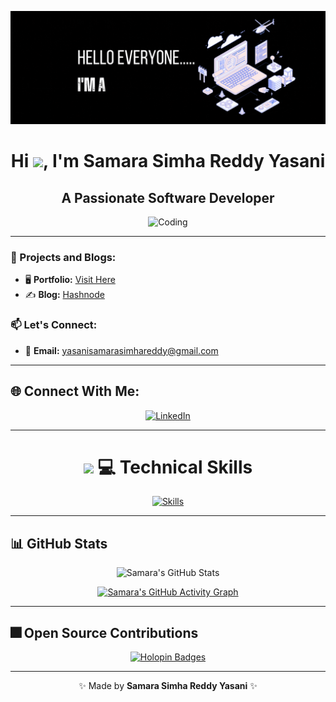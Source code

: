 ![MasterHead](https://github.com/samara6855/samara6855/blob/main/GithubGif.gif)

<h1 align="center">Hi <img src="https://media.giphy.com/media/hvRJCLFzcasrR4ia7z/giphy.gif" width="30px"/>, I'm Samara Simha Reddy Yasani</h1>
<h2 align="center">A Passionate Software Developer</h2>

<p align="center">
  <img src="https://media2.giphy.com/media/qgQUggAC3Pfv687qPC/giphy.gif" alt="Coding" width="400"/>
</p>

---

### 🔭 Projects and Blogs:
- 🖥️ **Portfolio:** [Visit Here](https://yssr.netlify.app/)
- ✍️ **Blog:** [Hashnode](https://yssr.hashnode.dev/)

### 📫 Let's Connect:
- 📧 **Email:** yasanisamarasimhareddy@gmail.com

---

## 🌐 Connect With Me:
<p align="center">
  <a href="https://linkedin.com/in/yasani-samara-simha-reddy" target="_blank"><img src="https://img.shields.io/badge/LinkedIn-%230077B5.svg?style=for-the-badge&logo=linkedin&logoColor=white" alt="LinkedIn"/></a>
</p>

---

<h1 align="center"><img src="https://media2.giphy.com/media/QssGEmpkyEOhBCb7e1/giphy.gif?cid=ecf05e47a0n3gi1bfqntqmob8g9aid1oyj2wr3ds3mg700bl&rid=giphy.gif" width="32px"/> 💻 Technical Skills</h1>
<p align="center">
  <a href="https://skillicons.dev">
    <img src="https://skillicons.dev/icons?i=html,css,javascript,react,next,tailwind,bootstrap,nodejs,expressjs,mongodb,mysql,git,github,vite,postman,java,python,vscode,c,vercel,netlify,figma" alt="Skills"/>
  </a>
</p>

---

## 📊 GitHub Stats
<p align="center">
  <img src="https://github-readme-stats.vercel.app/api/top-langs?username=samara6855&show_icons=true&locale=en&layout=compact&theme=radical" alt="Samara's GitHub Stats"/>
</p>

<p align="center">
  <a href="https://github.com/ashutosh00710/github-readme-activity-graph">
    <img src="https://github-readme-activity-graph.vercel.app/graph?username=samara6855&theme=merko" alt="Samara's GitHub Activity Graph"/>
  </a>
</p>

---

## 🎆 Open Source Contributions
<p align="center">
  <a href="https://holopin.io/@samara6855">
    <img src="https://holopin.me/samara6855" alt="Holopin Badges"/>
  </a>
</p>

---

<p align="center">✨ Made by <strong>Samara Simha Reddy Yasani</strong> ✨</p>
